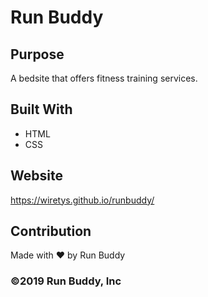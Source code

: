 # Run Buddy

## Purpose
A bedsite that offers fitness training services.

## Built With
* HTML
* CSS

## Website
https://wiretys.github.io/runbuddy/

## Contribution
Made with ❤️ by Run Buddy

### ©️2019 Run Buddy, Inc

